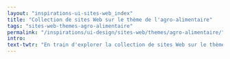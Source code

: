 ```yaml
---
layout: "inspirations-ui-sites-web_index"
title: "Collection de sites Web sur le thème de l'agro-alimentaire"
tags: "sites-web-themes-agro-alimentaire"
permalink: "/inspirations/ui-design/sites-web/themes/agro-alimentaire/"
intro:
text-twtr: "En train d'explorer la collection de sites Web sur le thème de l'agro-alimentaire du @MagDuWebdesign"
---
```

